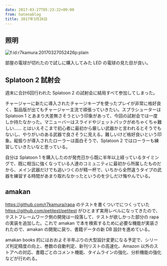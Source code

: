 ```yaml
---
date: 2017-03-27T05:23:22+09:00
from: hatenablog
title: 2017年3月26日
---
```


<h2>照明</h2>

<p><span itemscope itemtype="http://schema.org/Photograph"><img src="https://cdn-ak.f.st-hatena.com/images/fotolife/r/r7kamura/20170327/20170327052426.png" alt="f:id:r7kamura:20170327052426p:plain" title="f:id:r7kamura:20170327052426p:plain" class="hatena-fotolife" itemprop="image"></span></p>

<p>部屋の電球が切れたので試しに購入してみた LED の電球の見た目が良い。</p>

<h2>Splatoon 2 試射会</h2>

<p>週末に合計6回行われた Splatoon 2 の試射会に結局すべて参加してしまった。</p>

<p>チャージャーに新たに導入されたチャージキープを使ったプレイが非常に格好良く、製品版が出てもチャージャー主流で頑張っていきたい。スプラシューターは Splatoon 1 とあまり大差無さそうという印象があって、今回の試射会では一度しか持たなかった。マニューバーはスライドやジェットパックがめちゃくちゃ難しい…… とはいえそこまで初心者に最初から厳しい武器かと言われるとそうでもないし、やりがいのある武器で良さそうに見える。難しいけど格好良いという印象。縦振りが導入されたローラーは面白そうで、Splatoon 2 ではローラーも練習していきたいなと思っている。</p>

<p>自分は Splatoon 1 を購入したのが発売日から既に半年以上経っているタイミングで、既に相当に強くなっている人達のコミュニティに最初から所属したものだから、メイン武器だけでも追いつくのが精一杯で、いちから全然違うタイプの武器を練習する時間があまり取れなかったというのを少しだけ悔やんでいる。</p>

<h2>amakan</h2>

<p><a href="https://github.com/r7kamura/rapa">https://github.com/r7kamura/rapa</a> のテストを書くついでにつくっていた <a href="https://github.com/petitest/petitest">https://github.com/petitest/petitest</a> がひとまず実用レベルになってきたので、テストフレームワーク側の開発は一段落して、テストが欲しかった部分の rapa の実装を追加した。これで amakan で本を検索するために必要な機能が実装されたので、amakan の開発に戻り、書籍データの新 DB 設計を進めている。</p>

<p>amakan books 的にはおおよそ半年ぶりの大型設計変更になる予定で、シリーズ判定精度の向上、巻数の自動判定、新刊リストの高速化、Amazon 以外のストアへの対応、書籍ごとのコメント機能、タイムラインの強化、分析機能の強化などが行われる。</p>

